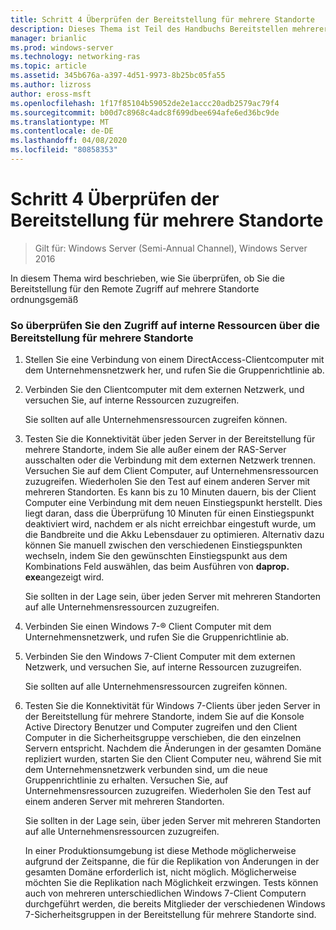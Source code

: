 ```yaml
---
title: Schritt 4 Überprüfen der Bereitstellung für mehrere Standorte
description: Dieses Thema ist Teil des Handbuchs Bereitstellen mehrerer Remote Zugriffs Server in einer Bereitstellung mit mehreren Standorten in Windows Server 2016.
manager: brianlic
ms.prod: windows-server
ms.technology: networking-ras
ms.topic: article
ms.assetid: 345b676a-a397-4d51-9973-8b25bc05fa55
ms.author: lizross
author: eross-msft
ms.openlocfilehash: 1f17f85104b59052de2e1accc20adb2579ac79f4
ms.sourcegitcommit: b00d7c8968c4adc8f699dbee694afe6ed36bc9de
ms.translationtype: MT
ms.contentlocale: de-DE
ms.lasthandoff: 04/08/2020
ms.locfileid: "80858353"
---
```

# <a name="step-4-verify-the-multisite-deployment"></a>Schritt 4 Überprüfen der Bereitstellung für mehrere Standorte

>Gilt für: Windows Server (Semi-Annual Channel), Windows Server 2016

In diesem Thema wird beschrieben, wie Sie überprüfen, ob Sie die Bereitstellung für den Remote Zugriff auf mehrere Standorte ordnungsgemäß  
  
### <a name="to-verify-access-to-internal-resources-through-the-multisite-deployment"></a>So überprüfen Sie den Zugriff auf interne Ressourcen über die Bereitstellung für mehrere Standorte  
  
1.  Stellen Sie eine Verbindung von einem DirectAccess-Clientcomputer mit dem Unternehmensnetzwerk her, und rufen Sie die Gruppenrichtlinie ab.  
  
2.  Verbinden Sie den Clientcomputer mit dem externen Netzwerk, und versuchen Sie, auf interne Ressourcen zuzugreifen.  
  
    Sie sollten auf alle Unternehmensressourcen zugreifen können.  
  
3.  Testen Sie die Konnektivität über jeden Server in der Bereitstellung für mehrere Standorte, indem Sie alle außer einem der RAS-Server ausschalten oder die Verbindung mit dem externen Netzwerk trennen. Versuchen Sie auf dem Client Computer, auf Unternehmensressourcen zuzugreifen. Wiederholen Sie den Test auf einem anderen Server mit mehreren Standorten. Es kann bis zu 10 Minuten dauern, bis der Client Computer eine Verbindung mit dem neuen Einstiegspunkt herstellt. Dies liegt daran, dass die Überprüfung 10 Minuten für einen Einstiegspunkt deaktiviert wird, nachdem er als nicht erreichbar eingestuft wurde, um die Bandbreite und die Akku Lebensdauer zu optimieren. Alternativ dazu können Sie manuell zwischen den verschiedenen Einstiegspunkten wechseln, indem Sie den gewünschten Einstiegspunkt aus dem Kombinations Feld auswählen, das beim Ausführen von **daprop. exe**angezeigt wird.  
  
    Sie sollten in der Lage sein, über jeden Server mit mehreren Standorten auf alle Unternehmensressourcen zuzugreifen.  
  
4.  Verbinden Sie einen Windows 7-&reg; Client Computer mit dem Unternehmensnetzwerk, und rufen Sie die Gruppenrichtlinie ab.  
  
5.  Verbinden Sie den Windows 7-Client Computer mit dem externen Netzwerk, und versuchen Sie, auf interne Ressourcen zuzugreifen.  
  
    Sie sollten auf alle Unternehmensressourcen zugreifen können.  
  
6.  Testen Sie die Konnektivität für Windows 7-Clients über jeden Server in der Bereitstellung für mehrere Standorte, indem Sie auf die Konsole Active Directory Benutzer und Computer zugreifen und den Client Computer in die Sicherheitsgruppe verschieben, die den einzelnen Servern entspricht. Nachdem die Änderungen in der gesamten Domäne repliziert wurden, starten Sie den Client Computer neu, während Sie mit dem Unternehmensnetzwerk verbunden sind, um die neue Gruppenrichtlinie zu erhalten. Versuchen Sie, auf Unternehmensressourcen zuzugreifen. Wiederholen Sie den Test auf einem anderen Server mit mehreren Standorten.  
  
    Sie sollten in der Lage sein, über jeden Server mit mehreren Standorten auf alle Unternehmensressourcen zuzugreifen.  
  
    In einer Produktionsumgebung ist diese Methode möglicherweise aufgrund der Zeitspanne, die für die Replikation von Änderungen in der gesamten Domäne erforderlich ist, nicht möglich. Möglicherweise möchten Sie die Replikation nach Möglichkeit erzwingen. Tests können auch von mehreren unterschiedlichen Windows 7-Client Computern durchgeführt werden, die bereits Mitglieder der verschiedenen Windows 7-Sicherheitsgruppen in der Bereitstellung für mehrere Standorte sind.  
  


